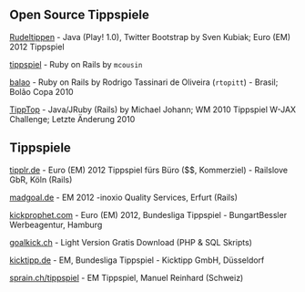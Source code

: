 

## Open Source Tippspiele

[Rudeltippen](https://github.com/svenkubiak/Rudeltippen) - Java (Play! 1.0), Twitter Bootstrap by Sven Kubiak; Euro (EM) 2012 Tippspiel

[tippspiel](https://github.com/mcousin/tippspiel) - Ruby on Rails by `mcousin`

[balao](https://github.com/rtopitt/bolao) - Ruby on Rails by Rodrigo Tassinari de Oliveira (`rtopitt`) - Brasil; Bolão Copa 2010

[TippTop](https://github.com/malagant/tipptop) -  Java/JRuby (Rails) by Michael Johann; WM 2010 Tippspiel W-JAX Challenge; Letzte Änderung 2010 


## Tippspiele

[tipplr.de](http://tipplr.de)  - Euro (EM) 2012 Tippspiel fürs Büro ($$, Kommerziel) - Railslove GbR, Köln (Rails)

[madgoal.de](http://madgoal.de) - EM 2012 -inoxio Quality Services, Erfurt (Rails)

[kickprophet.com](http://kickprophet.com) - Euro (EM) 2012, Bundesliga Tippspiel - BungartBessler Werbeagentur, Hamburg

[goalkick.ch](http://www.goalkick.ch) - Light Version Gratis Download (PHP & SQL Skripts)

[kicktipp.de](http://kicktipp.de) - EM, Bundesliga Tippspiel - Kicktipp GmbH, Düsseldorf

[sprain.ch/tippspiel](http://sprain.ch/tippspiel) - EM Tippspiel, Manuel Reinhard (Schweiz)

